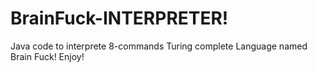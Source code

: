 # BrainFuck-INTERPRETER!
Java code to interprete 8-commands Turing complete Language named Brain Fuck!
Enjoy!
